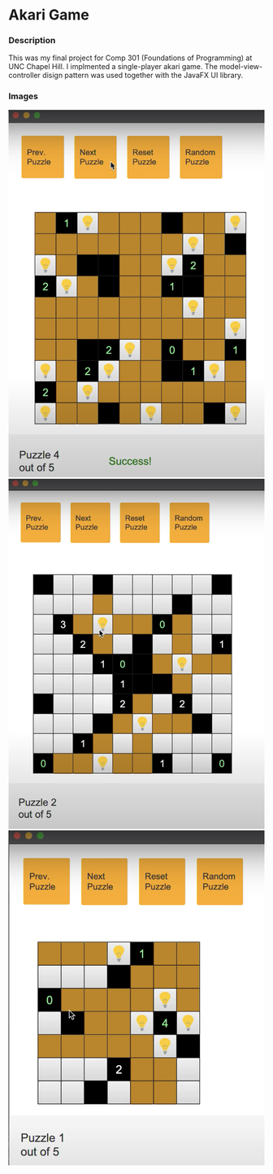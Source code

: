 # Akari Game

### Description
This was my final project for Comp 301 (Foundations of Programming) at UNC Chapel Hill. I implmented a single-player akari game. The model-view-controller disign pattern was used together with the JavaFX UI library.  

### Images 

![Solved Puzzle](docs/images/puzzle_solved.png "Solved Page")
![Unsolved Puzzle](docs/images/not_solved.png "Unsolved Puzzle")
![Small Puzzle Size](docs/images/small_puzzle.png "Small Puzzle Size")
